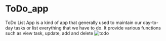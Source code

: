 # ToDo_app
ToDo List App is a kind of app that generally used to maintain our day-to-day tasks or list everything that we have to do.
It provide various functions such as view task, update, add and delete
![todo](https://user-images.githubusercontent.com/116804462/205287508-2c302695-8c45-4dcd-92b1-ce409ddcc556.jpg)
